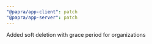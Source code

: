 ```yaml
---
"@papra/app-client": patch
"@papra/app-server": patch
---
```


Added soft deletion with grace period for organizations
